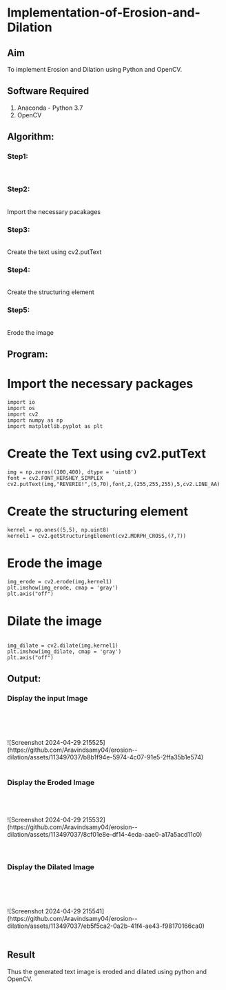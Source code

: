 # Implementation-of-Erosion-and-Dilation
## Aim
To implement Erosion and Dilation using Python and OpenCV.
## Software Required
1. Anaconda - Python 3.7
2. OpenCV
## Algorithm:
### Step1:
<br>


### Step2:
<br>Import the necessary pacakages



### Step3:
<br>Create the text using cv2.putText



### Step4:
<br>
Create the structuring element


### Step5:
<br>
Erode the image


 
## Program:

# Import the necessary packages
```
import io
import os
import cv2
import numpy as np
import matplotlib.pyplot as plt
```

# Create the Text using cv2.putText
```
img = np.zeros((100,400), dtype = 'uint8')
font = cv2.FONT_HERSHEY_SIMPLEX
cv2.putText(img,"REVERIE!",(5,70),font,2,(255,255,255),5,cv2.LINE_AA)
```



# Create the structuring element
```
kernel = np.ones((5,5), np.uint8)
kernel1 = cv2.getStructuringElement(cv2.MORPH_CROSS,(7,7))
```


# Erode the image

```
img_erode = cv2.erode(img,kernel1)
plt.imshow(img_erode, cmap = 'gray')
plt.axis("off")
```


# Dilate the image

```

img_dilate = cv2.dilate(img,kernel1)
plt.imshow(img_dilate, cmap = 'gray')
plt.axis("off")
```
## Output:

### Display the input Image
<br>
<br>
<br>
<br>![Screenshot 2024-04-29 215525](https://github.com/Aravindsamy04/erosion--dilation/assets/113497037/b8b1f94e-5974-4c07-91e5-2ffa35b1e574)

<br>
<br>

### Display the Eroded Image
<br>
<br>
<br>![Screenshot 2024-04-29 215532](https://github.com/Aravindsamy04/erosion--dilation/assets/113497037/8cf01e8e-df14-4eda-aae0-a17a5acd11c0)

<br>
<br>
<br>

### Display the Dilated Image
<br>
<br>
<br>
<br>![Screenshot 2024-04-29 215541](https://github.com/Aravindsamy04/erosion--dilation/assets/113497037/eb5f5ca2-0a2b-41f4-ae43-f98170166ca0)

<br>
<br>

## Result
Thus the generated text image is eroded and dilated using python and OpenCV.
